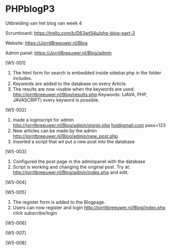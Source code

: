 # PHPblogP3

Uitbreiding van het blog van week 4

Scrumboard: https://trello.com/b/D63wt54u/php-blog-part-3

Website: https://JorritBreeuwer.nl/Blog

Admin panel: https://JorritBreeuwer.nl/Blog/admin

[W5-001]

   1. The html form for search is embedded inside sidebar.php in the folder includes.
   2. Keywords are added to the database on every Article.
   3. The results are now visable when the keywords are used. http://jorritbreeuwer.nl/Blog/results.php 
   Keywords: (JAVA, PHP, JAVASCRIPT) every keyword is possible.

[W5-002]

   1. made a loginscript for admin http://jorritbreeuwer.nl/Blog/admin/signin.php  hoi@gmail.com pass=123
   2. New articles can be made by the admin http://jorritbreeuwer.nl/Blog/admin/new_post.php
   3. Inserted a script that wil put a new post into the database

   
[W5-003]

   1. Configured the post page in the adminpanel with the database
   2. Script is working and changing the original post. Try at: http://jorritbreeuwer.nl/Blog/admin/index.php and edit.
   
[W5-004]


[W5-005]

   1. The register form is added to the Blogpage.
   2. Users can now register and login http://jorritbreeuwer.nl/Blog/index.php click subscribe/login

[W5-006]

[W5-007]

[W5-008]

   
